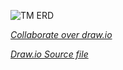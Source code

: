 ![TM ERD](https://user-images.githubusercontent.com/12103383/56465906-1aa3fb80-6426-11e9-90e4-bf13e5b1e1ce.png)

_[Collaborate over draw.io](https://www.draw.io/#G17julelLWpYwOptKBFhBJ-Uz4PJdKubzL)_

_[Draw.io Source file](./assets/TM%20ERD.drawio)_
